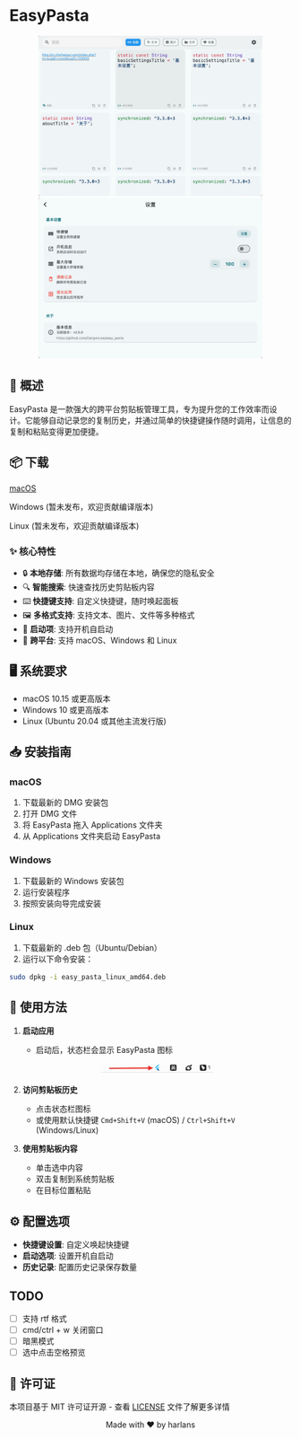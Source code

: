 # EasyPasta

<p align="center">
  <img src="README.assets/20250106143024.jpg" alt="EasyPasta Screenshot" width="400" style="display: inline-block"/>
  <img src="README.assets/20250106143037.jpg" alt="EasyPasta Screenshot" width="400" style="display: inline-block"/>
</p>

## 📝 概述

EasyPasta 是一款强大的跨平台剪贴板管理工具，专为提升您的工作效率而设计。它能够自动记录您的复制历史，并通过简单的快捷键操作随时调用，让信息的复制和粘贴变得更加便捷。

## 📦 下载

[macOS](https://github.com/harlans/EasyPasta/releases/download/v0.0.1/EasyPasta-0.0.1-macos.dmg)

Windows (暂未发布，欢迎贡献编译版本)

Linux (暂未发布，欢迎贡献编译版本)

### ✨ 核心特性

- 🔒 **本地存储**: 所有数据均存储在本地，确保您的隐私安全
- 🔍 **智能搜索**: 快速查找历史剪贴板内容
- ⌨️ **快捷键支持**: 自定义快捷键，随时唤起面板
- 🖼️ **多格式支持**: 支持文本、图片、文件等多种格式
- 🚀 **启动项**: 支持开机自启动
- 💪 **跨平台**: 支持 macOS、Windows 和 Linux

## 🖥️ 系统要求

- macOS 10.15 或更高版本
- Windows 10 或更高版本
- Linux (Ubuntu 20.04 或其他主流发行版)

## 📥 安装指南

### macOS

1. 下载最新的 DMG 安装包
2. 打开 DMG 文件
3. 将 EasyPasta 拖入 Applications 文件夹
4. 从 Applications 文件夹启动 EasyPasta

### Windows

1. 下载最新的 Windows 安装包
2. 运行安装程序
3. 按照安装向导完成安装

### Linux

1. 下载最新的 .deb 包（Ubuntu/Debian）
2. 运行以下命令安装：

```bash
sudo dpkg -i easy_pasta_linux_amd64.deb
```

## 🎯 使用方法

1. **启动应用**

   - 启动后，状态栏会显示 EasyPasta 图标

   <p align="center">
     <img src="README.assets/20250106143713.jpg" alt="Status Bar Icon" width="200"/>
   </p>

2. **访问剪贴板历史**

   - 点击状态栏图标
   - 或使用默认快捷键 `Cmd+Shift+V` (macOS) / `Ctrl+Shift+V` (Windows/Linux)

3. **使用剪贴板内容**

   - 单击选中内容
   - 双击复制到系统剪贴板
   - 在目标位置粘贴

## ⚙️ 配置选项

- **快捷键设置**: 自定义唤起快捷键
- **启动选项**: 设置开机自启动
- **历史记录**: 配置历史记录保存数量

## TODO

- [ ] 支持 rtf 格式
- [ ] cmd/ctrl + w 关闭窗口
- [ ] 暗黑模式
- [ ] 选中点击空格预览

## 📄 许可证

本项目基于 MIT 许可证开源 - 查看 [LICENSE](LICENSE) 文件了解更多详情

<p align="center">
  Made with ❤️ by harlans
</p>
